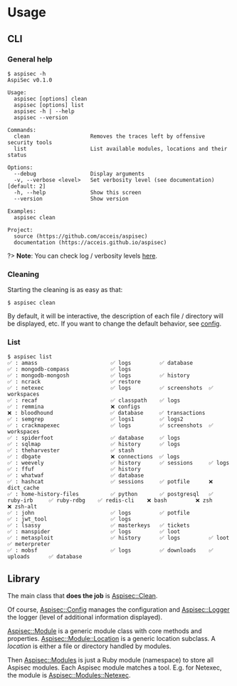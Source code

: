 # Usage

## CLI

### General help

```
$ aspisec -h
AspiSec v0.1.0

Usage:
  aspisec [options] clean
  aspisec [options] list
  aspisec -h | --help
  aspisec --version

Commands:
  clean                   Removes the traces left by offensive security tools
  list                    List available modules, locations and their status

Options:
  --debug                 Display arguments
  -v, --verbose <level>   Set verbosity level (see documentation) [default: 2]
  -h, --help              Show this screen
  --version               Show version

Examples:
  aspisec clean

Project:
  source (https://github.com/acceis/aspisec)
  documentation (https://acceis.github.io/aspisec)
```

?> **Note**: You can check log / verbosity levels [here](https://acceis.github.io/aspisec/ruby/Aspisec/Logger#LOG_LEVEL-constant).

### Cleaning

Starting the cleaning is as easy as that:

```
$ aspisec clean
```

By default, it will be interactive, the description of each file / directory will be displayed, etc. If you want to change the default behavior, see [config](pages/config.md).

### List

```
$ aspisec list
✅ : amass                       ✅ logs         ✅ database   
✅ : mongodb-compass             ✅ logs       
✅ : mongodb-mongosh             ✅ logs         ✅ history    
✅ : ncrack                      ✅ restore    
✅ : netexec                     ✅ logs         ✅ screenshots  ✅ workspaces 
✅ : recaf                       ✅ classpath    ✅ logs       
✅ : remmina                     ❌ configs    
❌ : bloodhound                  ✅ database     ✅ transactions
✅ : semgrep                     ✅ logs1        ✅ logs2      
✅ : crackmapexec                ✅ logs         ✅ screenshots  ✅ workspaces 
✅ : spiderfoot                  ✅ database     ✅ logs       
✅ : sqlmap                      ✅ history      ✅ logs       
✅ : theharvester                ✅ stash      
✅ : dbgate                      ❌ connections  ✅ logs       
✅ : weevely                     ✅ history      ✅ sessions     ✅ logs       
✅ : ffuf                        ✅ history    
✅ : whatwaf                     ✅ database   
✅ : hashcat                     ✅ sessions     ✅ potfile      ❌ dict_cache 
✅ : home-history-files          ✅ python       ✅ postgresql   ✅ ruby-irb     ✅ ruby-rdbg    ✅ redis-cli    ❌ bash         ❌ zsh          ❌ zsh-alt    
✅ : john                        ✅ logs         ✅ potfile    
✅ : jwt_tool                    ✅ logs       
✅ : lsassy                      ✅ masterkeys   ✅ tickets    
✅ : manspider                   ✅ logs         ✅ loot       
✅ : metasploit                  ✅ history      ✅ logs         ✅ loot         ✅ meterpreter
✅ : mobsf                       ✅ logs         ✅ downloads    ✅ uploads      ✅ database 
```

## Library

The main class that **does the job** is [Aspisec::Clean](https://acceis.github.io/aspisec/ruby/Aspisec/Clean).

Of course, [Aspisec::Config](https://acceis.github.io/aspisec/ruby/Aspisec/Config) manages the configuration and [Aspisec::Logger](https://acceis.github.io/aspisec/ruby/Aspisec/Logger) the logger (level of additional information displayed).

[Aspisec::Module](https://acceis.github.io/aspisec/ruby/Aspisec/Module) is a generic module class with core methods and properties. [Aspisec::Module::Location](https://acceis.github.io/aspisec/ruby/Aspisec/Module/Location) is a generic location subclass. A _location_ is either a file or directory handled by modules.

Then [Aspisec::Modules](https://acceis.github.io/aspisec/ruby/Aspisec/Modules) is just a Ruby module (namespace) to store all Aspisec modules. Each Aspisec module matches a tool. E.g. for Netexec, the module is [Aspisec::Modules::Netexec](https://acceis.github.io/aspisec/ruby/Aspisec/Modules/Netexec).
